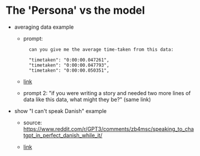 # The 'Persona' vs the model

- averaging data example

    - prompt: 
    
            can you give me the average time-taken from this data:

            "timetaken": "0:00:00.047261",
            "timetaken": "0:00:00.047793",
            "timetaken": "0:00:00.050351",

    - [link](http://localhost:3001/persona_vs_model_data.html)

    - prompt 2: "if you were writing a story and needed two more lines of data like this data, what might they be?" (same link)

- show "I can't speak Danish" example

    - source: <https://www.reddit.com/r/GPT3/comments/zb4msc/speaking_to_chatgpt_in_perfect_danish_while_it/>

    - [link](http://localhost:3001/persona_vs_model_no_danish.html)

    

    